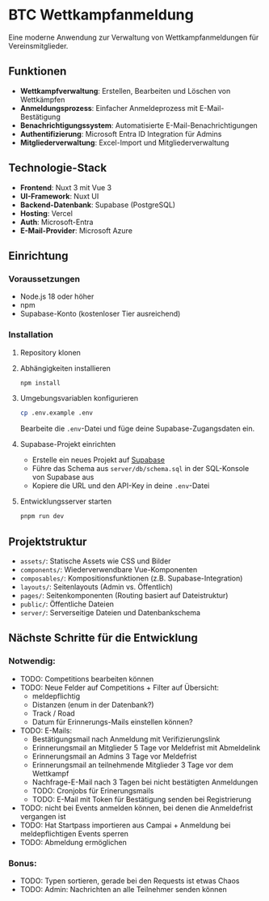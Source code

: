 # BTC Wettkampfanmeldung

Eine moderne Anwendung zur Verwaltung von Wettkampfanmeldungen für Vereinsmitglieder.

## Funktionen

- **Wettkampfverwaltung**: Erstellen, Bearbeiten und Löschen von Wettkämpfen
- **Anmeldungsprozess**: Einfacher Anmeldeprozess mit E-Mail-Bestätigung
- **Benachrichtigungssystem**: Automatisierte E-Mail-Benachrichtigungen
- **Authentifizierung**: Microsoft Entra ID Integration für Admins
- **Mitgliederverwaltung**: Excel-Import und Mitgliederverwaltung

## Technologie-Stack

- **Frontend**: Nuxt 3 mit Vue 3
- **UI-Framework**: Nuxt UI
- **Backend-Datenbank**: Supabase (PostgreSQL)
- **Hosting**: Vercel
- **Auth**: Microsoft-Entra
- **E-Mail-Provider**: Microsoft Azure

## Einrichtung

### Voraussetzungen

- Node.js 18 oder höher
- npm
- Supabase-Konto (kostenloser Tier ausreichend)

### Installation

1. Repository klonen

2. Abhängigkeiten installieren

   ```bash
   npm install
   ```

3. Umgebungsvariablen konfigurieren

   ```bash
   cp .env.example .env
   ```

   Bearbeite die `.env`-Datei und füge deine Supabase-Zugangsdaten ein.

4. Supabase-Projekt einrichten

   - Erstelle ein neues Projekt auf [Supabase](https://supabase.com)
   - Führe das Schema aus `server/db/schema.sql` in der SQL-Konsole von Supabase aus
   - Kopiere die URL und den API-Key in deine `.env`-Datei

5. Entwicklungsserver starten
   ```bash
   pnpm run dev
   ```

## Projektstruktur

- `assets/`: Statische Assets wie CSS und Bilder
- `components/`: Wiederverwendbare Vue-Komponenten
- `composables/`: Kompositionsfunktionen (z.B. Supabase-Integration)
- `layouts/`: Seitenlayouts (Admin vs. Öffentlich)
- `pages/`: Seitenkomponenten (Routing basiert auf Dateistruktur)
- `public/`: Öffentliche Dateien
- `server/`: Serverseitige Dateien und Datenbankschema

## Nächste Schritte für die Entwicklung

### Notwendig:

- TODO: Competitions bearbeiten können
- TODO: Neue Felder auf Competitions + Filter auf Übersicht:
  - meldepflichtig
  - Distanzen (enum in der Datenbank?)
  - Track / Road
  - Datum für Erinnerungs-Mails einstellen können?
- TODO: E-Mails:
  - Bestätigungsmail nach Anmeldung mit Verifizierungslink
  - Erinnerungsmail an Mitglieder 5 Tage vor Meldefrist mit Abmeldelink
  - Erinnerungsmail an Admins 3 Tage vor Meldefrist
  - Erinnerungsmail an teilnehmende Mitglieder 3 Tage vor dem Wettkampf
  - Nachfrage-E-Mail nach 3 Tagen bei nicht bestätigten Anmeldungen
  - TODO: Cronjobs für Erinerungsmails
  - TODO: E-Mail mit Token für Bestätigung senden bei Registrierung
- TODO: nicht bei Events anmelden können, bei denen die Anmeldefrist vergangen ist
- TODO: Hat Startpass importieren aus Campai + Anmeldung bei meldepflichtigen Events sperren
- TODO: Abmeldung ermöglichen

### Bonus:

- TODO: Typen sortieren, gerade bei den Requests ist etwas Chaos
- TODO: Admin: Nachrichten an alle Teilnehmer senden können
